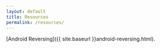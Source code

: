 ```yaml
---
layout: default
title: Resources
permalink: /resources/
---
```


[Android Reversing]({{ site.baseurl }}android-reversing.html).


